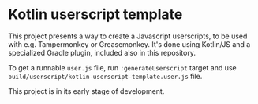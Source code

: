 # Kotlin userscript template

This project presents a way to create a Javascript userscripts, to be used with
e.g. Tampermonkey or Greasemonkey. It's done using Kotlin/JS and a specialized
Gradle plugin, included also in this repository.

To get a runnable `user.js` file, run `:generateUserscript` target and use
`build/userscript/kotlin-userscript-template.user.js` file.

This project is in its early stage of development.
